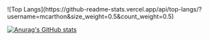 <div style="margin: 0 auto;">![Top Langs](https://github-readme-stats.vercel.app/api/top-langs/?username=mcarthon&size_weight=0.5&count_weight=0.5)</div>


[![Anurag's GitHub stats](https://github-readme-stats.vercel.app/api?username=mcarthon)](https://github.com/mcarthon/github-readme-stats)
